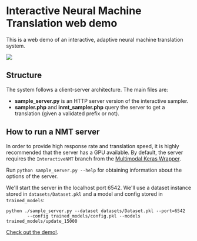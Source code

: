 # Interactive Neural Machine Translation web demo

This is a web demo of an interactive, adaptive neural machine translation system.

![](https://github.com/lvapeab/nmt-keras/blob/master/demo-web/images/demo-system.gif)

## Structure

The system follows a client-server architecture. The main files are:

- **sample_server.py** is an HTTP server version of the interactive sampler.
- **sampler.php** and **inmt_sampler.php** query the server to get a translation (given a validated prefix or not).

## How to run a NMT server

In order to provide high response rate and translation speed, it is highly recommended that the server has a GPU available.
By default, the server requires the `InteractiveNMT` branch from the [Multimodal Keras Wrapper](https://github.com/lvapeab/staged_keras_wrapper/tree/Interactive_NMT).

Run ``python sample_server.py --help`` for obtaining information about the options of the server.

We'll start the server in the localhost port 6542. We'll use a dataset instance stored in `datasets/Dataset.pkl` and a 
model and config stored in `trained_models`:
```
python ./sample_server.py --dataset datasets/Dataset.pkl --port=6542  
        --config trained_models/config.pkl --models trained_models/update_15000
```


[Check out the demo!](http://casmacat.prhlt.upv.es/inmt).
